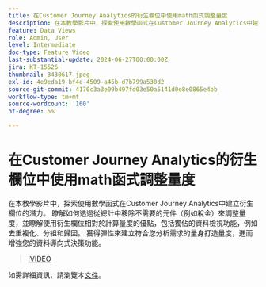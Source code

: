 ```yaml
---
title: 在Customer Journey Analytics的衍生欄位中使用math函式調整量度
description: 在本教學影片中，探索使用數學函式在Customer Journey Analytics中建立衍生欄位的潛力。 瞭解如何透過從總計中移除不需要的元件（例如稅金）來調整量度，並瞭解使用衍生欄位相對於計算量度的優點，包括獨佔的資料檢視功能，例如去重複化、分組和歸因。
feature: Data Views
role: Admin, User
level: Intermediate
doc-type: Feature Video
last-substantial-update: 2024-06-27T00:00:00Z
jira: KT-15526
thumbnail: 3430617.jpeg
exl-id: 4e9eda19-bf4e-4509-a45b-d7b799a530d2
source-git-commit: 4170c3a3e09b497fd03e50a5141d0e8e0865e4bb
workflow-type: tm+mt
source-wordcount: '160'
ht-degree: 5%

---
```


# 在Customer Journey Analytics的衍生欄位中使用math函式調整量度

在本教學影片中，探索使用數學函式在Customer Journey Analytics中建立衍生欄位的潛力。 瞭解如何透過從總計中移除不需要的元件（例如稅金）來調整量度，並瞭解使用衍生欄位相對於計算量度的優點，包括獨佔的資料檢視功能，例如去重複化、分組和歸因。 獲得彈性來建立符合您分析需求的量身打造量度，進而增強您的資料導向式決策功能。

>[!VIDEO](https://video.tv.adobe.com/v/3430617/&learn=on)

如需詳細資訊，請瀏覽本[文件](https://experienceleague.adobe.com/zh-hant/docs/analytics-platform/using/cja-dataviews/derived-fields)。
